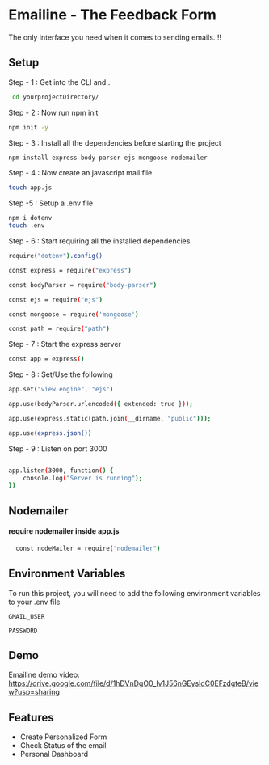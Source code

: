 
# Emailine - The Feedback Form

The only interface you need when it comes to sending emails..!!


## Setup

Step - 1 : Get into the CLI and..

```bash
 cd yourprojectDirectory/
```
Step - 2 : Now run npm init

```bash
npm init -y

```

Step - 3 : Install all the dependencies before starting the project

```bash
npm install express body-parser ejs mongoose nodemailer 
```

Step - 4 : Now create an javascript mail file

```bash
touch app.js
```

Step -5 : Setup a .env file

```bash
npm i dotenv
touch .env
```

Step - 6 : Start requiring all the installed dependencies

```bash
require("dotenv").config()

const express = require("express")

const bodyParser = require("body-parser")

const ejs = require("ejs")

const mongoose = require('mongoose')

const path = require("path")

```

Step - 7 : Start the express server

```bash
const app = express()
```

Step - 8 : Set/Use the following

```bash
app.set("view engine", "ejs")

app.use(bodyParser.urlencoded({ extended: true }));

app.use(express.static(path.join(__dirname, "public")));

app.use(express.json())
```

Step - 9 : Listen on port 3000

```bash

app.listen(3000, function() {
    console.log("Server is running");
})

```


## Nodemailer

#### require nodemailer inside app.js

```bash
  const nodeMailer = require("nodemailer")
```




## Environment Variables

To run this project, you will need to add the following environment variables to your .env file

`GMAIL_USER`

`PASSWORD`


## Demo


Emailine demo video: https://drive.google.com/file/d/1hDVnDgO0_lv1J56nGEysldC0EFzdgteB/view?usp=sharing


## Features

- Create Personalized Form 
- Check Status of the email
- Personal Dashboard 



